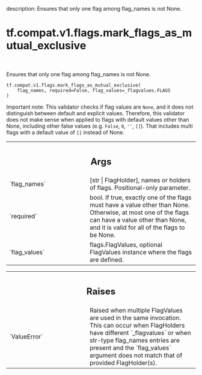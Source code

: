 description: Ensures that only one flag among flag_names is not None.

<div itemscope itemtype="http://developers.google.com/ReferenceObject">
<meta itemprop="name" content="tf.compat.v1.flags.mark_flags_as_mutual_exclusive" />
<meta itemprop="path" content="Stable" />
</div>

# tf.compat.v1.flags.mark_flags_as_mutual_exclusive

<!-- Insert buttons and diff -->

<table class="tfo-notebook-buttons tfo-api nocontent" align="left">

</table>



Ensures that only one flag among flag_names is not None.


<pre class="devsite-click-to-copy prettyprint lang-py tfo-signature-link">
<code>tf.compat.v1.flags.mark_flags_as_mutual_exclusive(
    flag_names, required=False, flag_values=_flagvalues.FLAGS
)
</code></pre>



<!-- Placeholder for "Used in" -->

Important note: This validator checks if flag values are ``None``, and it does
not distinguish between default and explicit values. Therefore, this validator
does not make sense when applied to flags with default values other than None,
including other false values (e.g. ``False``, ``0``, ``''``, ``[]``). That
includes multi flags with a default value of ``[]`` instead of None.

<!-- Tabular view -->
 <table class="responsive fixed orange">
<colgroup><col width="214px"><col></colgroup>
<tr><th colspan="2"><h2 class="add-link">Args</h2></th></tr>

<tr>
<td>
`flag_names`<a id="flag_names"></a>
</td>
<td>
[str | FlagHolder], names or holders of flags.
Positional-only parameter.
</td>
</tr><tr>
<td>
`required`<a id="required"></a>
</td>
<td>
bool. If true, exactly one of the flags must have a value other
than None. Otherwise, at most one of the flags can have a value other
than None, and it is valid for all of the flags to be None.
</td>
</tr><tr>
<td>
`flag_values`<a id="flag_values"></a>
</td>
<td>
flags.FlagValues, optional FlagValues instance where the flags
are defined.
</td>
</tr>
</table>



<!-- Tabular view -->
 <table class="responsive fixed orange">
<colgroup><col width="214px"><col></colgroup>
<tr><th colspan="2"><h2 class="add-link">Raises</h2></th></tr>

<tr>
<td>
`ValueError`<a id="ValueError"></a>
</td>
<td>
Raised when multiple FlagValues are used in the same
invocation. This can occur when FlagHolders have different `_flagvalues`
or when str-type flag_names entries are present and the `flag_values`
argument does not match that of provided FlagHolder(s).
</td>
</tr>
</table>


